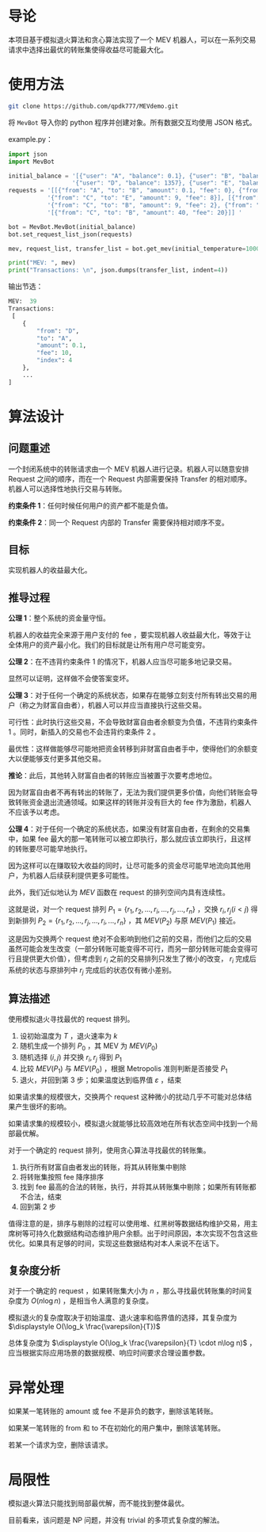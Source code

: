# 导论

本项目基于模拟退火算法和贪心算法实现了一个 MEV 机器人，可以在一系列交易请求中选择出最优的转账集使得收益尽可能最大化。

# 使用方法

```bash
git clone https://github.com/qpdk777/MEVdemo.git
```

将 `MevBot` 导入你的 python 程序并创建对象。所有数据交互均使用 JSON 格式。

example.py：

```python
import json
import MevBot

initial_balance = '[{"user": "A", "balance": 0.1}, {"user": "B", "balance": 100}, {"user": "C", "balance": 0}, ' \
                  '{"user": "D", "balance": 1357}, {"user": "E", "balance": 8}] '
requests = '[[{"from": "A", "to": "B", "amount": 0.1, "fee": 0}, {"from": "B", "to": "C", "amount": 9, "fee": 1}, ' \
           '{"from": "C", "to": "E", "amount": 9, "fee": 8}], [{"from": "D", "to": "A", "amount": 0.1, "fee": 10}, ' \
           '{"from": "C", "to": "B", "amount": 9, "fee": 2}, {"from": "D", "to": "C", "amount": 200, "fee": 0}], ' \
           '[{"from": "C", "to": "B", "amount": 40, "fee": 20}]] '

bot = MevBot.MevBot(initial_balance)
bot.set_request_list_json(requests)

mev, request_list, transfer_list = bot.get_mev(initial_temperature=10000, max_iterations=10000, cooling_rate=0.97)

print("MEV: ", mev)
print("Transactions: \n", json.dumps(transfer_list, indent=4))
```

输出节选：

```python
MEV:  39
Transactions: 
 [
    {
        "from": "D",
        "to": "A",
        "amount": 0.1,
        "fee": 10,
        "index": 4
    },
    ...
]
```

# 算法设计

## 问题重述

一个封闭系统中的转账请求由一个 MEV 机器人进行记录。机器人可以随意安排 Request 之间的顺序，而在一个 Request 内部需要保持 Transfer 的相对顺序。机器人可以选择性地执行交易与转账。

**约束条件 1**：任何时候任何用户的资产都不能是负值。

**约束条件 2**：同一个 Request 内部的 Transfer 需要保持相对顺序不变。

## 目标

实现机器人的收益最大化。

## 推导过程

**公理 1**：整个系统的资金量守恒。

机器人的收益完全来源于用户支付的 fee ，要实现机器人收益最大化，等效于让全体用户的资产最小化。我们的目标就是让所有用户尽可能变穷。

**公理 2**：在不违背约束条件 1 的情况下，机器人应当尽可能多地记录交易。

显然可以证明，这样做不会使答案变坏。

**公理 3**：对于任何一个确定的系统状态，如果存在能够立刻支付所有转出交易的用户（称之为财富自由者），机器人可以并应当直接执行这些交易。

可行性：此时执行这些交易，不会导致财富自由者余额变为负值，不违背约束条件 1 。同时，新插入的交易也不会违背约束条件 2 。

最优性：这样做能够尽可能地把资金转移到非财富自由者手中，使得他们的余额变大以便能够支付更多其他交易。

**推论**：此后，其他转入财富自由者的转账应当被置于次要考虑地位。

因为财富自由者不再有转出的转账了，无法为我们提供更多价值，向他们转账会导致转账资金退出流通领域。如果这样的转账并没有巨大的 fee 作为激励，机器人不应该予以考虑。

**公理 4**：对于任何一个确定的系统状态，如果没有财富自由者，在剩余的交易集中，如果 fee 最大的那一笔转账可以被立即执行，那么就应该立即执行，且这样的转账要尽可能早地执行。

因为这样可以在赚取较大收益的同时，让尽可能多的资金尽可能早地流向其他用户，为机器人后续获利提供更多可能性。

此外，我们近似地认为 $MEV$ 函数在 request 的排列空间内具有连续性。

这就是说，对一个 request 排列 $P_1=\{r_1,r_2,...,r_i,...,r_j,...,r_n\}$ ，交换 $r_i,r_j(i\lt j)$ 得到新排列 $P_2=\{r_1,r_2,...,r_j,...,r_i,...,r_n\}$ ，其 $MEV(P_2)$ 与原 $MEV(P_1)$ 接近。

这是因为交换两个 request 绝对不会影响到他们之前的交易，而他们之后的交易虽然可能会发生改变（一部分转账可能变得不可行，而另一部分转账可能会变得可行且提供更大价值），但考虑到 $r_i$ 之前的交易排列只发生了微小的改变， $r_i$ 完成后系统的状态与原排列中 $r_j$ 完成后的状态仅有微小差别。

## 算法描述

使用模拟退火寻找最优的 request 排列。

1. 设初始温度为 $T$ ，退火速率为 $k$ 
2. 随机生成一个排列 $P_0$ ，其 MEV 为 $MEV(P_0)$ 
3. 随机选择 $(i,j)$ 并交换 $r_i,r_j$ 得到 $P_1$
4. 比较 $MEV(P_1)$ 与 $MEV(P_0)$ ，根据 Metropolis 准则判断是否接受 $P_1$ 
5. 退火，并回到第 3 步；如果温度达到临界值 $\varepsilon$ ，结束

如果请求集的规模很大，交换两个 request 这种微小的扰动几乎不可能对总体结果产生很坏的影响。

如果请求集的规模较小，模拟退火就能够比较高效地在所有状态空间中找到一个局部最优解。

对于一个确定的 request 排列，使用贪心算法寻找最优的转账集。

1. 执行所有财富自由者发出的转账，将其从转账集中剔除
2. 将转账集按照 fee 降序排序
3. 找到 fee 最高的合法的转账，执行，并将其从转账集中剔除；如果所有转账都不合法，结束
4. 回到第 2 步

值得注意的是，排序与剔除的过程可以使用堆、红黑树等数据结构维护交易，用主席树等可持久化数据结构动态维护用户余额。出于时间原因，本次实现不包含这些优化。如果具有足够的时间，实现这些数据结构对本人来说不在话下。

## 复杂度分析

对于一个确定的 request ，如果转账集大小为 $n$ ，那么寻找最优转账集的时间复杂度为 $O(n\log n)$ ，是相当令人满意的复杂度。

模拟退火的复杂度取决于初始温度、退火速率和临界值的选择，其复杂度为 $\displaystyle O(\log_k \frac{\varepsilon}{T})$ 

总体复杂度为 $\displaystyle O(\log_k \frac{\varepsilon}{T} \cdot n\log n)$ ，应当根据实际应用场景的数据规模、响应时间要求合理设置参数。

# 异常处理

如果某一笔转账的 amount 或 fee 不是非负的数字，删除该笔转账。

如果某一笔转账的 from 和 to 不在初始化的用户集中，删除该笔转账。

若某一个请求为空，删除该请求。

# 局限性

模拟退火算法只能找到局部最优解，而不能找到整体最优。

目前看来，该问题是 NP 问题，并没有 trivial 的多项式复杂度的解法。